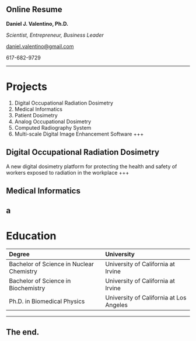 ## Online Resume
**Daniel J. Valentino, Ph.D.**

*Scientist, Entrepreneur, Business Leader*

daniel.valentino@gmail.com

617-682-9729

---
# Projects
1. Digital Occupational Radiation Dosimetry
2. Medical Informatics
3. Patient Dosimetry
4. Analog Occupational Dosimetry
5. Computed Radiography System
6. Multi-scale Digital Image Enhancement Software
+++
## Digital Occupational Radiation Dosimetry
A new digital dosimetry platform for protecting the health and safety of workers exposed to radiation in the workplace
+++
## Medical Informatics
a 
---
# Education
|                                Degree                                |                University               |
|:--------------------------------------------------------------------|:---------------------------------------|
| Bachelor of Science in Nuclear Chemistry | University of California at Irvine |
| Bachelor of Science in Biochemistry | University of California at Irvine |
| Ph.D. in Biomedical Physics  | University of California at Los Angeles |

---
## The end.
<!--stackedit_data:
eyJoaXN0b3J5IjpbLTM5MTc1MTE2NCwxNTgwMzc2MTgyLC02Mz
I0NzYxNDQsOTcxNTE4NzYyLC01MjA2NDQyODYsLTEyNDM4Mjkz
XX0=
-->